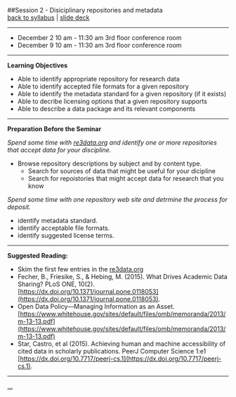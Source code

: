 ##Session 2 - Disiciplinary repositories and metadata  
[back to syllabus](syllabus.md)  |  [slide deck](http://tibbben.github.io/teaching.data.literacy/UM_DataCurationWorkshops/slides/slides02.html) 

---

* December 2 10 am - 11:30 am 3rd floor conference room
* December 9 10 am - 11:30 am 3rd floor conference room

---

**Learning Objectives**  

- Able to identify appropriate repository for research data
- Able to identify accepted file formats for a given repository
- Able to identify the metadata standard for a given repository (if it exists)
- Able to decribe licensing options that a given repository supports
- Able to describe a data package and its relevant components

---

**Preparation Before the Seminar**  

_Spend some time with [re3data.org](http://re3data.org/) and identify one or more repositories that accept data for your discipline._

* Browse repository descriptions by subject and by content type.
  - Search for sources of data that might be useful for your dicipline
  - Search for repoistories that might accept data for research that you know

_Spend some time with one repository web site and detrmine the process for deposit._

* identify metadata standard.
* identify acceptable file formats.
* identify suggested license terms.

---

**Suggested Reading:**  

* Skim the first few entries in the [re3data.org](http://re3data.org/)
* Fecher, B., Friesike, S., & Hebing, M. (2015). What Drives Academic Data Sharing? PLoS ONE, 10(2). [https://dx.doi.org/10.1371/journal.pone.0118053](https://dx.doi.org/10.1371/journal.pone.0118053).
* Open Data Policy—Managing Information as an Asset. [https://www.whitehouse.gov/sites/default/files/omb/memoranda/2013/m-13-13.pdf](https://www.whitehouse.gov/sites/default/files/omb/memoranda/2013/m-13-13.pdf)
* Star, Castro, et al (2015). Achieving human and machine accessibility of cited data in scholarly publications. PeerJ Computer Science 1:e1 [https://dx.doi.org/10.7717/peerj-cs.1](https://dx.doi.org/10.7717/peerj-cs.1).

---

[...](lessons/session02/lesson02.md)
